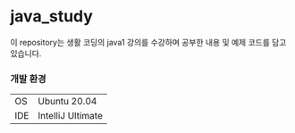 # java_study
이 repository는 생활 코딩의 java1 강의를 수강하며 공부한 내용 및 예제 코드를 담고 있습니다. 

### 개발 환경
|||
|-|-|
|OS|Ubuntu 20.04|  
|IDE|IntelliJ Ultimate|
